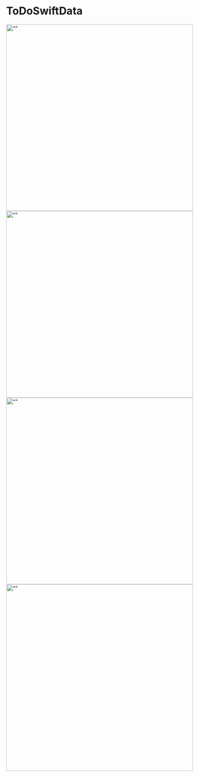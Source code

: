# ToDoSwiftData
<img src="https://github.com/10urbulut/ToDoSwiftData/assets/77685360/847b7624-caae-4b17-b3e0-20cfdc3a9b77" alt= “” width="500">

<img src="https://github.com/10urbulut/ToDoSwiftData/assets/77685360/37ac2c9b-ffaf-4a33-a8a7-90d0812de61e" alt= “” width="500">

<img src="https://github.com/10urbulut/ToDoSwiftData/assets/77685360/74f9d3a3-c77f-47a4-a47a-63dc80347ebb" alt= “” width="500">

<img src="https://github.com/10urbulut/ToDoSwiftData/assets/77685360/8cdee912-aa67-4221-80fe-274b54f0504e" alt= “” width="500">

